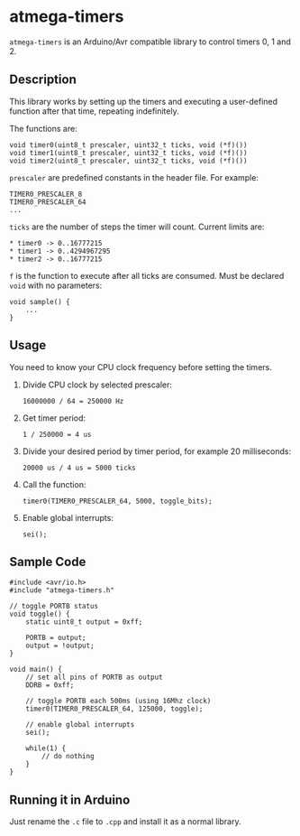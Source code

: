 # atmega-timers

`atmega-timers` is an Arduino/Avr compatible library to control timers 0, 1 and 2.

## Description

This library works by setting up the timers and executing a user-defined function after
that time, repeating indefinitely.

The functions are:

	void timer0(uint8_t prescaler, uint32_t ticks, void (*f)())
	void timer1(uint8_t prescaler, uint32_t ticks, void (*f)())
	void timer2(uint8_t prescaler, uint32_t ticks, void (*f)())

`prescaler` are predefined constants in the header file. For example:
	
	TIMER0_PRESCALER_8
	TIMER0_PRESCALER_64
	...

`ticks` are the number of steps the timer will count. Current limits are:
	
	* timer0 -> 0..16777215
	* timer1 -> 0..4294967295
	* timer2 -> 0..16777215
	
`f` is the function to execute after all ticks are consumed. Must be declared `void`
with no parameters:
	
	void sample() {
		...
	}
	
## Usage

You need to know your CPU clock frequency before setting the timers.

1. Divide CPU clock by selected prescaler:
	
	`16000000 / 64 = 250000 Hz`

2. Get timer period:
	
	`1 / 250000 = 4 us`
	
3. Divide your desired period by timer period, for example 20 milliseconds:
	
	`20000 us / 4 us = 5000 ticks`

4. Call the function:
	
	`timer0(TIMER0_PRESCALER_64, 5000, toggle_bits);`

5. Enable global interrupts:
	
	`sei();`
	
## Sample Code

	#include <avr/io.h>
	#include "atmega-timers.h"

	// toggle PORTB status
	void toggle() {
		static uint8_t output = 0xff;

		PORTB = output;
		output = !output;
	}

	void main() {
		// set all pins of PORTB as output
		DDRB = 0xff;
		
		// toggle PORTB each 500ms (using 16Mhz clock)
		timer0(TIMER0_PRESCALER_64, 125000, toggle);
		
		// enable global interrupts
		sei();

		while(1) {
			// do nothing
		}
	}

## Running it in Arduino

Just rename the `.c` file to `.cpp` and install it as a normal library.
